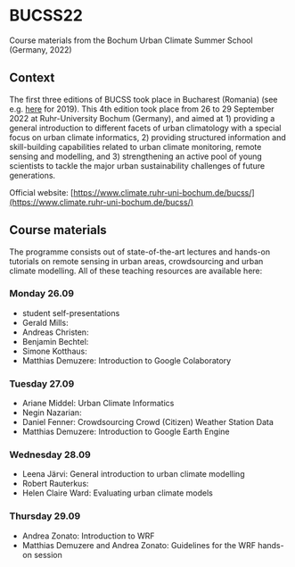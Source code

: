 # BUCSS22
Course materials from the Bochum Urban Climate Summer School (Germany, 2022)

## Context
The first three editions of BUCSS took place in Bucharest (Romania) (see e.g. [here](https://icub.unibuc.ro/events/bucss2019/) for 2019). 
This 4th edition took place from 26 to 29 September 2022 at Ruhr-University Bochum (Germany), and aimed at 1) providing a general introduction to different facets of urban climatology with a special focus on urban climate informatics, 2) providing structured information and skill-building capabilities related to urban climate monitoring, remote sensing and modelling, and 3) strengthening an active pool of young scientists to tackle the major urban sustainability challenges of future generations.

Official website: [https://www.climate.ruhr-uni-bochum.de/bucss/](https://www.climate.ruhr-uni-bochum.de/bucss/) 


## Course materials
The programme consists out of state-of-the-art lectures and hands-on tutorials on remote sensing in urban areas, crowdsourcing and urban climate modelling. All of these teaching resources are available here:  

### Monday 26.09
- student self-presentations
- Gerald Mills: 
- Andreas Christen:
- Benjamin Bechtel:
- Simone Kotthaus: 
- Matthias Demuzere: Introduction to Google Colaboratory

### Tuesday 27.09
- Ariane Middel: Urban Climate Informatics
- Negin Nazarian: 
- Daniel Fenner: Crowdsourcing Crowd (Citizen) Weather Station Data
- Matthias Demuzere: Introduction to Google Earth Engine

### Wednesday 28.09
- Leena Järvi: General introduction to urban climate modelling
- Robert Rauterkus: 
- Helen Claire Ward: Evaluating urban climate models

### Thursday 29.09
- Andrea Zonato: Introduction to WRF
- Matthias Demuzere and Andrea Zonato: Guidelines for the WRF hands-on session